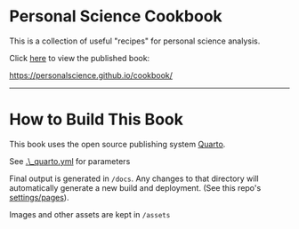 # Personal Science Cookbook

This is a collection of useful "recipes" for personal science analysis.

Click [here](https://personalscience.github.io/cookbook/) to view the published book:

https://personalscience.github.io/cookbook/

------------------------------------------------------------------------

# How to Build This Book

This book uses the open source publishing system [Quarto](https://quarto.org/).

See [.\\\_quarto.yml](.\_quarto.yml]) for parameters

Final output is generated in `/docs`. Any changes to that directory will automatically generate a new build and deployment. (See this repo's [settings/pages](./settings/pages)).

Images and other assets are kept in `/assets`
